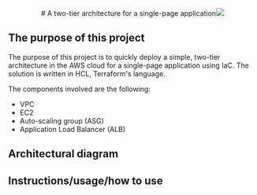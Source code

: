 <div style="text-align:center"># A two-tier architecture for a single-page application<img src="..." /></div>

## The purpose of this project

The purpose of this project is to quickly deploy a simple, two-tier architecture in the AWS cloud for a single-page application using IaC. The solution is written in HCL, Terraform's language.

The components involved are the following:

* VPC
* EC2
* Auto-scaling group (ASG)
* Application Load Balancer (ALB)

## Architectural diagram



## Instructions/usage/how to use


  
